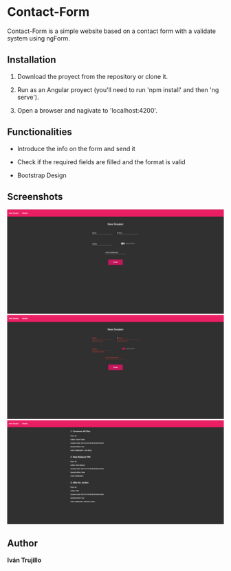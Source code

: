 # Contact-Form

Contact-Form is a simple website based on a contact form with a validate system using ngForm.

## Installation

1. Download the proyect from the repository or clone it.

2. Run as an Angular proyect (you'll need to run 'npm install' and then 'ng serve').

3. Open a browser and nagivate to 'localhost:4200'.

## Functionalities

- Introduce the info on the form and send it

- Check if the required fields are filled and the format is valid

- Bootstrap Design

## Screenshots

![Screenshot1](https://github.com/IvanTrujilloTrujillo/SneakersDB/blob/main/sneakers/src/main/resources/screenshots/Screenshot1.jpg)
![Screenshot2](https://github.com/IvanTrujilloTrujillo/SneakersDB/blob/main/sneakers/src/main/resources/screenshots/Screenshot2.jpg)
![Screenshot3](https://github.com/IvanTrujilloTrujillo/SneakersDB/blob/main/sneakers/src/main/resources/screenshots/Screenshot3.jpg)

## Author

**Iván Trujillo**
